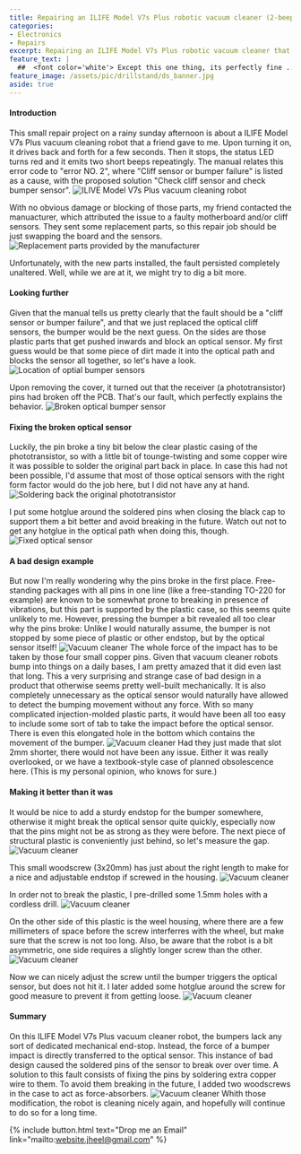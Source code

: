 ```yaml
---
title: Repairing an ILIFE Model V7s Plus robotic vacuum cleaner (2-beep error)
categories:
- Electronics
- Repairs
excerpt: Repairing an ILIFE Model V7s Plus robotic vacuum cleaner that gives a two-beep error after turning it on (cliff sensor or bumper error). 
feature_text: |
  ##  <font color='white'> Except this one thing, its perfectly fine ... </font>
feature_image: /assets/pic/drillstand/ds_banner.jpg
aside: true
---
```


#### Introduction
This small repair project on a rainy sunday afternoon is about a ILIFE Model V7s Plus vacuum cleaning robot that a friend gave to me. Upon turning it on, it drives back and forth for a few seconds. Then it stops, the status LED turns red and it emits two short beeps repeatingly. The manual relates this error code to "error NO. 2", where "Cliff sensor or bumper failure" is listed as a cause, with the proposed solution "Check cliff sensor and check bumper sensor".
![ILIVE Model V7s Plus vacuum cleaning robot](/assets/pic/vacuum/vacuum_repair_1.JPG)

With no obvious damage or blocking of those parts, my friend contacted the manuacturer, which attributed the issue to a faulty motherboard and/or cliff sensors. They sent some replacement parts, so this repair job should be just swapping the board and the sensors. 
![Replacement parts provided by the manufacturer](/assets/pic/vacuum/vacuum_repair_2.JPG)

Unfortunately, with the new parts installed, the fault persisted completely unaltered. Well, while we are at it, we might try to dig a bit more. 


#### Looking further
Given that the manual tells us pretty clearly that the fault should be a "cliff sensor or bumper failure", and that we just replaced the optical cliff sensors, the bumper would be the next guess. On the sides are those plastic parts that get pushed inwards and block an optical sensor. My first guess would be that some piece of dirt made it into the optical path and blocks the sensor all together, so let's have a look.
![Location of optial bumper sensors](/assets/pic/vacuum/vacuum_repair_3.JPG)

Upon removing the cover, it turned out that the receiver (a phototransistor) pins had broken off the PCB. That's our fault, which perfectly explains the behavior. 
![Broken optical bumper sensor](/assets/pic/vacuum/vacuum_repair_4.JPG)

#### Fixing the broken optical sensor
Luckily, the pin broke a tiny bit below the clear plastic casing of the phototransistor, so with a little bit of tounge-twisting and some copper wire it was possible to solder the original part back in place. In case this had not been possible, I'd assume that most of those optical sensors with the right form factor would do the job here, but I did not have any at hand. 
![Soldering back the original phototransistor](/assets/pic/vacuum/vacuum_repair_5.JPG)

I put some hotglue around the soldered pins when closing the black cap to support them a bit better and avoid breaking in the future. Watch out not to get any hotglue in the optical path when doing this, though.
![Fixed optical sensor](/assets/pic/vacuum/vacuum_repair_6.JPG)

#### A bad design example
But now I'm really wondering why the pins broke in the first place. Free-standing packages with all pins in one line (like a free-standing TO-220 for example) are known to be somewhat prone to breaking in presence of vibrations, but this part is supported by the plastic case, so this seems quite unlikely to me. However, pressing the bumper a bit revealed all too clear why the pins broke: Unlike I would naturally assume, the bumper is not stopped by some piece of plastic or other endstop, but by the optical sensor itself! 
![Vacuum cleaner](/assets/pic/vacuum/vacuum_repair_7.JPG)
The whole force of the impact has to be taken by those four small copper pins. Given that vacuum cleaner robots bump into things on a daily bases, I am pretty amazed that it did even last that long. This a very surprising and strange case of bad design in a product that otherwise seems pretty well-built mechanically. It is also completely unnecessary as the optical sensor would naturally have allowed to detect the bumping movement without any force. With so many complicated injection-molded plastic parts, it would have been all too easy to include some sort of tab to take the impact before the optical sensor. There is even this elongated hole in the bottom which contains the movement of the bumper. 
![Vacuum cleaner](/assets/pic/vacuum/vacuum_repair_8.JPG)
Had they just made that slot 2mm shorter, there would not have been any issue. Either it was really overlooked, or we have a textbook-style case of planned obsolescence here. (This is my personal opinion, who knows for sure.)

#### Making it better than it was
It would be nice to add a sturdy endstop for the bumper somewhere, otherwise it might break the optical sensor quite quickly, especially now that the pins might not be as strong as they were before. The next piece of structural plastic is conveniently just behind, so let's measure the gap.
![Vacuum cleaner](/assets/pic/vacuum/vacuum_repair_9.JPG)

This small woodscrew (3x20mm) has just about the right length to make for a nice and adjustable endstop if screwed in the housing. 
![Vacuum cleaner](/assets/pic/vacuum/vacuum_repair_10.JPG)

In order not to break the plastic, I pre-drilled some 1.5mm holes with a cordless drill.
![Vacuum cleaner](/assets/pic/vacuum/vacuum_repair_11.JPG)

On the other side of this plastic is the weel housing, where there are a few millimeters of space before the screw interferres with the wheel, but make sure that the screw is not too long. Also, be aware that the robot is a bit asymmetric, one side requires a slightly longer screw than the other. 
![Vacuum cleaner](/assets/pic/vacuum/vacuum_repair_12.JPG)

Now we can nicely adjust the screw until the bumper triggers the optical sensor, but does not hit it. I later added some hotglue around the screw for good measure to prevent it from getting loose. 
![Vacuum cleaner](/assets/pic/vacuum/vacuum_repair_13.JPG)

#### Summary
On this ILIFE Model V7s Plus vacuum cleaner robot, the bumpers lack any sort of dedicated mechanical end-stop. Instead, the force of a bumper impact is directly transferred to the optical sensor. This instance of bad design caused the soldered pins of the sensor to break over over time. A solution to this fault consists of fixing the pins by soldering extra copper wire to them. To avoid them breaking in the future, I added two woodscrews in the case to act as force-absorbers. 
![Vacuum cleaner](/assets/pic/vacuum/vacuum_repair_14.JPG)
Whith those modification, the robot is cleaning nicely again, and hopefully will continue to do so for a long time.

{% include button.html text="Drop me an Email" link="mailto:website.jheel@gmail.com" %}

<!-- more -->
